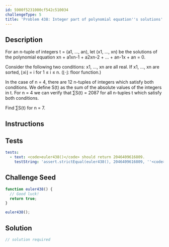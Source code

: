 ```yaml
---
id: 5900f5231000cf542c510034
challengeType: 5
title: 'Problem 438: Integer part of polynomial equation''s solutions'
---
```


## Description
<section id='description'>
For an n-tuple of integers t = (a1, ..., an), let (x1, ..., xn) be the solutions of the polynomial equation xn + a1xn-1 + a2xn-2 + ... + an-1x + an = 0.


Consider the following two conditions:
x1, ..., xn are all real.
If x1, ..., xn are sorted, ⌊xi⌋ = i for 1 ≤ i ≤ n. (⌊·⌋: floor function.)

In the case of n = 4, there are 12 n-tuples of integers which satisfy both conditions.
We define S(t) as the sum of the absolute values of the integers in t.
For n = 4 we can verify that ∑S(t) = 2087 for all n-tuples t which satisfy both conditions.


Find ∑S(t) for n = 7.
</section>

## Instructions
<section id='instructions'>

</section>

## Tests
<section id='tests'>

```yml
tests:
  - text: <code>euler438()</code> should return 2046409616809.
    testString: 'assert.strictEqual(euler438(), 2046409616809, ''<code>euler438()</code> should return 2046409616809.'');'

```

</section>

## Challenge Seed
<section id='challengeSeed'>

<div id='js-seed'>

```js
function euler438() {
  // Good luck!
  return true;
}

euler438();
```

</div>



</section>

## Solution
<section id='solution'>

```js
// solution required
```
</section>
